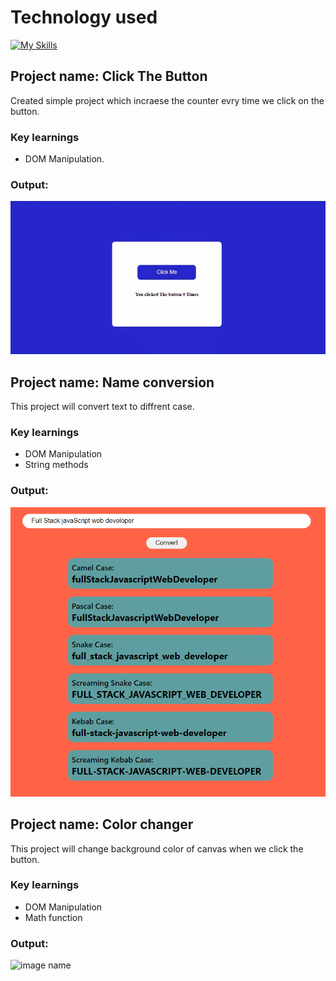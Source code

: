 # Technology used 
[![My Skills](https://skillicons.dev/icons?i=js,html,css)](https://skillicons.dev)


## Project name: Click The Button

Created simple project which incraese the counter evry time we click on the button.

### Key learnings

- DOM Manipulation.

### Output:

![image name](./ClickTheButton/Image/ClickTheButton.gif)

## Project name: Name conversion

This project will convert text to diffrent case.

### Key learnings

- DOM Manipulation
- String methods

### Output:

![image name](./02NameConversion/Image/Name_Conversion_1.PNG)

## Project name: Color changer

This project will change background color of canvas when we click the button.

### Key learnings

- DOM Manipulation
- Math function

### Output:

![image name](./03ColorChanger/Image/ColorChanger.gif)






